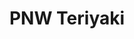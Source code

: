 ---
layout: place
title: "PNW Teriyaki"
permalink: /washington/everett/pnw-teriyaki.html
stateAbbr: WA
stateName: Washington
cityName: Everett
place_id: ChIJ-YFBJ9wGkFQRYnC_Z1Oy1L4
photos:
  - name: >-
      places/ChIJ-YFBJ9wGkFQRYnC_Z1Oy1L4/photos/AeeoHcLGXt289KtxpZ0gfMy9YxqYO7Q_2PH-bHTsfPHzPVnrhI4M3xNQkjlmpDrE_EkbRo51JLjuPdwqzlSvZGAgcZRvXdpT406tgNOmqcvv5I1iwDJuo717hNnj45XIa0m4RuNHhx75BT4SIMcYAFHzJ1WfvUjROe9iXkACx9dSydZWfvZIwzcf1dhUmZZWjPYmhH0zdRsyo1nyeBpKXmy9CqT_9IU5vS_PJQ_3BcI7ME3DbzBoKQiSnh5tGvE6QNfev10wY58ErdbC3MMciPEhDPQjLVMqzL3VsBpCrQCcNdZGcouqyrbxL6lk1XzYp0qrc0PTtnJ9PxeDTsYNuP-aqlEAF5ZTQ27w8-S4PGDONPewxacPNgblg8RJ3ZNKBEheV1FXySPjZVEb9JBPLcRjOmTVoKfnpOFLVLb-JE4YUuU
    widthPx: 1664
    heightPx: 1032
    authorAttributions:
      - displayName: Ralph Lundvall
        uri: https://maps.google.com/maps/contrib/118403607824554755519
        photoUri: >-
          https://lh3.googleusercontent.com/a-/ALV-UjVeiqTiZ34IiYdUXxzJnZR_cBZ75_ZZJNdYGjUNXY0PsmeI2pxx2Q=s100-p-k-no-mo
    flagContentUri: >-
      https://www.google.com/local/imagery/report/?cb_client=maps_api_places.places_api&image_key=!1e10!2sCIHM0ogKEICAgIDEn8S_bw&hl=en-US
    googleMapsUri: >-
      https://www.google.com/maps/place//data=!3m4!1e2!3m2!1sCIHM0ogKEICAgIDEn8S_bw!2e10!4m2!3m1!1s0x549006dc274181f9:0xbed4b25367bf7062
  - name: >-
      places/ChIJ-YFBJ9wGkFQRYnC_Z1Oy1L4/photos/AeeoHcJ3EUa3skx7vxCqzz6KBTGhNEeCnHXZkMq7b-4vKfObjAXlnQUa6-zJFjC2hNXkkRAXKT1OGxMqDCaGaMTrBl3P29JmaSoDWWsyj-_Ti0eru4Z8khm3iOTp31pKyuDYd6FfadSfXdqYNkYNNPOT2zesQ4o7DfHoAtkx0gPt-WXP2KCKzNIvePbxATgSDn-sP2b8F_7a0BTOk6icx0Sur81nhQwzMUjdDYK9lQy_G9JPgylmAMHbd75pnHvfMSwuh45jR9CoQJ4_Swm_H8zXIujZCH2LJUFE9q2BKLVtLbguLw
    widthPx: 1500
    heightPx: 1000
    authorAttributions:
      - displayName: PNW Teriyaki
        uri: https://maps.google.com/maps/contrib/112109866714414417953
        photoUri: >-
          https://lh3.googleusercontent.com/a-/ALV-UjXMqjBJBLAFLrtjeo3Ox6hlq8SEmKxzbI4LZ0T69RQ0kkWvE6c=s100-p-k-no-mo
    flagContentUri: >-
      https://www.google.com/local/imagery/report/?cb_client=maps_api_places.places_api&image_key=!1e10!2sAF1QipMpNLmyUw1NPxWPkblfz8aB1d6iLgXlgIDUKgm6&hl=en-US
    googleMapsUri: >-
      https://www.google.com/maps/place//data=!3m4!1e2!3m2!1sAF1QipMpNLmyUw1NPxWPkblfz8aB1d6iLgXlgIDUKgm6!2e10!4m2!3m1!1s0x549006dc274181f9:0xbed4b25367bf7062
  - name: >-
      places/ChIJ-YFBJ9wGkFQRYnC_Z1Oy1L4/photos/AeeoHcIOgP4Pw84LG7eW35MQ1q8H5xq2ShNs89LekzXs2h349ouSA7jmceowzsgOqAZpfC_iY33GG-QLhRzayBGY9danU67b7tKew_vVMi7d863-msB1snj4GpRb56M-dHhQ0OkdVlw0CnjnA4oJivAuWXreNTwudq26SwkIWZnF1wxth092ur0Mh1nFZk81sYc4NXhQtfyPmH2WEe4f3DpDQhk2H6ykczTDjRWaX_x0bvjZjNVl0qTSoH9wbHzqG9zlGZEU110nydOGx7Km5caB83O26snCWWq0CRzaYPc0xfupcA
    widthPx: 720
    heightPx: 576
    authorAttributions:
      - displayName: PNW Teriyaki
        uri: https://maps.google.com/maps/contrib/102815784367027709665
        photoUri: >-
          https://lh3.googleusercontent.com/a-/ALV-UjX1MFSKve5WryBmdls7u-HKZMJ8uuGeJD1HxkwFnJl3KHkJqqU=s100-p-k-no-mo
    flagContentUri: >-
      https://www.google.com/local/imagery/report/?cb_client=maps_api_places.places_api&image_key=!1e10!2sAF1QipP_DSEGck6eN2iFHuUZoMQglKEFrqWcpoRQaSHf&hl=en-US
    googleMapsUri: >-
      https://www.google.com/maps/place//data=!3m4!1e2!3m2!1sAF1QipP_DSEGck6eN2iFHuUZoMQglKEFrqWcpoRQaSHf!2e10!4m2!3m1!1s0x549006dc274181f9:0xbed4b25367bf7062
  - name: >-
      places/ChIJ-YFBJ9wGkFQRYnC_Z1Oy1L4/photos/AeeoHcJ7xT_u331ucjTvSbfizz1575aFMSFDMco8xSxEMHiltmNf_WHao4MHaqaEU8XGHrBs35u4HNSQPbVBo58uI_ZCVZgV5EopmpcSYoYFl8pz4nVhPSaHVeCyYr68moM5RQmn1ztlKJ3oxnLAqMFQwsOE_hH_bXsiDtfEwJUxK5q_mVIn_J3AWSAa5maUWShANEMDyVHeNKCMhyl0IlvCT_jrWRGX3URIq0LKvjSB0p2tILIyD9S9mmXiMy8YTwKWwpTyOl6hfHnojzwmMQWUvZ6oI5nMU4Xn-KLhfgVRmFug9g
    widthPx: 720
    heightPx: 576
    authorAttributions:
      - displayName: PNW Teriyaki
        uri: https://maps.google.com/maps/contrib/102815784367027709665
        photoUri: >-
          https://lh3.googleusercontent.com/a-/ALV-UjX1MFSKve5WryBmdls7u-HKZMJ8uuGeJD1HxkwFnJl3KHkJqqU=s100-p-k-no-mo
    flagContentUri: >-
      https://www.google.com/local/imagery/report/?cb_client=maps_api_places.places_api&image_key=!1e10!2sAF1QipOrQGrXOiQdW2SmVnCG5M2Am7z_QQ_zGxpR5nHQ&hl=en-US
    googleMapsUri: >-
      https://www.google.com/maps/place//data=!3m4!1e2!3m2!1sAF1QipOrQGrXOiQdW2SmVnCG5M2Am7z_QQ_zGxpR5nHQ!2e10!4m2!3m1!1s0x549006dc274181f9:0xbed4b25367bf7062
  - name: >-
      places/ChIJ-YFBJ9wGkFQRYnC_Z1Oy1L4/photos/AeeoHcJbmoV_D9uFbQR5pipUWLvKVKbwkCytvgawSx4vAyXMjU83pTSz-mj15FOMX2eZr826P96vp7lXw6sWDtQKP7yHdmloM6q6oRataRVIUipAtfTSI60FeVkH7Obav0mjAo4W_5halwjwvMOFGT1XOfhQcKdHtf3n-sBsMcQVazfyRbF3mFDgemt1wsMawb8gJRrzhqcNeAEJEhTYWuHjLq7vTWOk5gRl_ipPrhW0gPv-ogQU990ObHo6Pr_Hp031oofm3Ydq1OZaq3mhN_9yCdphCRc-D-3qOpmnd6tbxFYv2Q
    widthPx: 720
    heightPx: 576
    authorAttributions:
      - displayName: PNW Teriyaki
        uri: https://maps.google.com/maps/contrib/102815784367027709665
        photoUri: >-
          https://lh3.googleusercontent.com/a-/ALV-UjX1MFSKve5WryBmdls7u-HKZMJ8uuGeJD1HxkwFnJl3KHkJqqU=s100-p-k-no-mo
    flagContentUri: >-
      https://www.google.com/local/imagery/report/?cb_client=maps_api_places.places_api&image_key=!1e10!2sAF1QipOjZjMXgwiW12Gg0dmEeeWE8aj1zxL3QCWESUj4&hl=en-US
    googleMapsUri: >-
      https://www.google.com/maps/place//data=!3m4!1e2!3m2!1sAF1QipOjZjMXgwiW12Gg0dmEeeWE8aj1zxL3QCWESUj4!2e10!4m2!3m1!1s0x549006dc274181f9:0xbed4b25367bf7062
  - name: >-
      places/ChIJ-YFBJ9wGkFQRYnC_Z1Oy1L4/photos/AeeoHcKa_Hwcc3OeVlMaLs3h8ncHtS50wPXvdqLow-Lobj5O06s2nQi7L0TkvVXOkL4-5CS6FpU0x9ViLoYam4Px9uIX_8yNTSXWuAZbsZfl7uTHc41Q8TKP6lxhn9nhDD9A66pMvvtf3umXxzJuO4ke_AoYNjtAy188PxsSb4Ye1gdbPA8E98kLBqG-kyZMBUR1fjFciDruag90rmkKx8iMn0esBWRhW7ztJAxTzJlne-MabFfgLmD6tydnuGfTILiqLgLUbDbYpg1iOMtU9BkiIjOHrmz7LnyzzPRnFrVjatzXrg
    widthPx: 720
    heightPx: 576
    authorAttributions:
      - displayName: PNW Teriyaki
        uri: https://maps.google.com/maps/contrib/102815784367027709665
        photoUri: >-
          https://lh3.googleusercontent.com/a-/ALV-UjX1MFSKve5WryBmdls7u-HKZMJ8uuGeJD1HxkwFnJl3KHkJqqU=s100-p-k-no-mo
    flagContentUri: >-
      https://www.google.com/local/imagery/report/?cb_client=maps_api_places.places_api&image_key=!1e10!2sAF1QipOlmnt58ByY3hRrKg-rq-tRYAYmN9Q32XpO7y0H&hl=en-US
    googleMapsUri: >-
      https://www.google.com/maps/place//data=!3m4!1e2!3m2!1sAF1QipOlmnt58ByY3hRrKg-rq-tRYAYmN9Q32XpO7y0H!2e10!4m2!3m1!1s0x549006dc274181f9:0xbed4b25367bf7062
  - name: >-
      places/ChIJ-YFBJ9wGkFQRYnC_Z1Oy1L4/photos/AeeoHcIGoIGRPEwAR1eT9sbqet6zS05q4HwpGyMLGgk1XtgQ_iJKI4sUgLd-gzf3mt0fm9uxUm9KugasggOTB8cZz52AGpv9Jaqc_n4sDYOC4xjGiO2VC9H9yCY7K6ZEn3WUYHYHs30hT_3ifXNohPezyDVHYbpZTo3yZ9f1ntx_uZL6dYoxoMNQewGWuviU153zwdE8y9B8tc5I9s9NsfvPbm379qZIsUWpgEWg9iHBmym4bBPxGHo48HNnCBYvwnTE9428smqu0idxUOZqA7yS0LMmtWS3ywTijcNEggupktZgzg
    widthPx: 720
    heightPx: 576
    authorAttributions:
      - displayName: PNW Teriyaki
        uri: https://maps.google.com/maps/contrib/102815784367027709665
        photoUri: >-
          https://lh3.googleusercontent.com/a-/ALV-UjX1MFSKve5WryBmdls7u-HKZMJ8uuGeJD1HxkwFnJl3KHkJqqU=s100-p-k-no-mo
    flagContentUri: >-
      https://www.google.com/local/imagery/report/?cb_client=maps_api_places.places_api&image_key=!1e10!2sAF1QipMxrNYZbA29b5cAr-JwvGtmaAflUwKUrkrBSNkt&hl=en-US
    googleMapsUri: >-
      https://www.google.com/maps/place//data=!3m4!1e2!3m2!1sAF1QipMxrNYZbA29b5cAr-JwvGtmaAflUwKUrkrBSNkt!2e10!4m2!3m1!1s0x549006dc274181f9:0xbed4b25367bf7062
  - name: >-
      places/ChIJ-YFBJ9wGkFQRYnC_Z1Oy1L4/photos/AeeoHcID9HljGZ_Ic4rS2Ei6828J08MqTZSBvEKUqUPOtC0RUBLUbUaf8tPbUsolhahbJCrTAM0kI4U5HdGFKbGuPJ4b48oLjvoecQ7oMGh__WMxJcshkgAaXwT4uuJwtbILN3ii7YZul70C7OLEF9e_LoLxjSdnZ81bqoyiZsSXgEsg3rtAP3sZRMU-fjMHhnqrS93_45G1wzhyvrW9GlPNmY9wUp3e0c9B0eM_JabBEot2z4EfuIbAssRHvg6xxcLn7JKd0GXinEyDbP7frxtoLvgnFDg5Am_LU6Ty2vaApsVlmZQT_L-rdZER6irQbKLFmY1wgzwu1jKyLC1KMgqW3aicWGViQ6fDM1mUTHbRvrbc0Fog6DueF9PjmTyf52d8v8DV1-jSjkq-wlWEvUXXBEclYD3dWqL4g-3fEA6JkDH5Yw
    widthPx: 2448
    heightPx: 3264
    authorAttributions:
      - displayName: Albert Suh
        uri: https://maps.google.com/maps/contrib/116760115342047987085
        photoUri: >-
          https://lh3.googleusercontent.com/a/ACg8ocJAEek0Vb3jp-lepo5JAkM7apr3KEblIVk_t-GR6IttUsYGCQ=s100-p-k-no-mo
    flagContentUri: >-
      https://www.google.com/local/imagery/report/?cb_client=maps_api_places.places_api&image_key=!1e10!2sCIHM0ogKEICAgID4t8DeTA&hl=en-US
    googleMapsUri: >-
      https://www.google.com/maps/place//data=!3m4!1e2!3m2!1sCIHM0ogKEICAgID4t8DeTA!2e10!4m2!3m1!1s0x549006dc274181f9:0xbed4b25367bf7062
  - name: >-
      places/ChIJ-YFBJ9wGkFQRYnC_Z1Oy1L4/photos/AeeoHcLIFkN5M3p-s6pUIgFnoCsGrP4ToJwx6Vbyb6A2QVh1GTpsorXx2rjuUZ-ZI5cvSG3qcZcauDPgJGs8nW6l3uomLKm__Stq06tMx1rqTkxtdiwUC5KWF_eWVO6XCRhsq2J-M-5RhcNcoBsRIcNmLrEdH8suameIxYXnBrTg02BZpW4340cCaVURJt8FnWHAa7A2ZCJA1UMoZQl_CdxCdc6olrM2qElYii7EK1MsCSLkYERC5ZFM_9SH7nWUUTSkFAgC8bWP4S2S1DSSGx1u457-RsvJcoZ_ZKoNHkKlNgyrjHej0hSK0lwmNfpe9jJWWl2_JrhaNYF3RH6sykWiu7CXrCz7u2kEAYJ6laXsGPiglu_UQZBJuAQBSRdk4AudlDaEWlRSOfoY2Vtc_sU9LP3FAWw2lU9b2eZ7ncmlQI9BxQ
    widthPx: 4032
    heightPx: 3024
    authorAttributions:
      - displayName: Ahmed Ahmed
        uri: https://maps.google.com/maps/contrib/110628692382060248451
        photoUri: >-
          https://lh3.googleusercontent.com/a-/ALV-UjUy_VkYFsZ08adCPPUwtD3wknCYcJId8ORWxJXYyXAnjhHlVWrk=s100-p-k-no-mo
    flagContentUri: >-
      https://www.google.com/local/imagery/report/?cb_client=maps_api_places.places_api&image_key=!1e10!2sCIHM0ogKEICAgID-zr6SMg&hl=en-US
    googleMapsUri: >-
      https://www.google.com/maps/place//data=!3m4!1e2!3m2!1sCIHM0ogKEICAgID-zr6SMg!2e10!4m2!3m1!1s0x549006dc274181f9:0xbed4b25367bf7062
  - name: >-
      places/ChIJ-YFBJ9wGkFQRYnC_Z1Oy1L4/photos/AeeoHcKFn_IRVmDHZnQW8owrkrdx9XcsFDrODj80JrGOZbQHCvfZ-aD0AJKHLBqpOMdYAT0V7B3xORD3kCC147neiFqEVPZillSX4ruheKMCeX5VXBwootY0aBMjM7_XP5h9T842LM6IamS6AtFywPpSVqdKzizVeDe9xm43GG-zLk7yUY_8v98-yXqmHqwuKTkMB2HibMZxxI8XkskQOHLT2lKSO6afEoiqrI4SbMLsPM5yUbq7EEG6WgRsN1V6ZGT7FCs-2dvumEUjGhD98VjwYdbs5B8ES2_AAXC9AM4eAgGOYlqyljJzOEbLpYwqLt-Ao9rEtBH83035GSjCxZMOExVExsr5H91GtY1ukoP-saOeCc1gRukW6oX81ZDG5X3FLE9Orjf5r52kfXKX6QC6Tlrb0D2Qmt6fEsfTCGxEoEdLOfw3
    widthPx: 4032
    heightPx: 3024
    authorAttributions:
      - displayName: Count Dragula
        uri: https://maps.google.com/maps/contrib/108594998632189565096
        photoUri: >-
          https://lh3.googleusercontent.com/a-/ALV-UjX8rUG1Om5R32mFWCQ-skid0eOb4tFiW26qEWB1r8BjHbir_rWB=s100-p-k-no-mo
    flagContentUri: >-
      https://www.google.com/local/imagery/report/?cb_client=maps_api_places.places_api&image_key=!1e10!2sCIHM0ogKEICAgIDs8sCc6AE&hl=en-US
    googleMapsUri: >-
      https://www.google.com/maps/place//data=!3m4!1e2!3m2!1sCIHM0ogKEICAgIDs8sCc6AE!2e10!4m2!3m1!1s0x549006dc274181f9:0xbed4b25367bf7062
address: '11014 19th Ave SE #18B, Everett, WA 98208, USA'
street: '11014 19th Ave SE #18B'
city: Everett
state: WA
zip: '98208'
country: USA
neighborhood: Silver Lake
latitude: '47.897800'
longitude: '-122.209032'
accessibility_options:
  wheelchairAccessibleParking: true
  wheelchairAccessibleEntrance: true
  wheelchairAccessibleRestroom: true
  wheelchairAccessibleSeating: true
business_status: OPERATIONAL
name: PNW Teriyaki
google_maps_links:
  directionsUri: >-
    https://www.google.com/maps/dir//''/data=!4m7!4m6!1m1!4e2!1m2!1m1!1s0x549006dc274181f9:0xbed4b25367bf7062!3e0
  placeUri: https://maps.google.com/?cid=13750811633561596002
  writeAReviewUri: >-
    https://www.google.com/maps/place//data=!4m3!3m2!1s0x549006dc274181f9:0xbed4b25367bf7062!12e1
  reviewsUri: >-
    https://www.google.com/maps/place//data=!4m4!3m3!1s0x549006dc274181f9:0xbed4b25367bf7062!9m1!1b1
  photosUri: >-
    https://www.google.com/maps/place//data=!4m3!3m2!1s0x549006dc274181f9:0xbed4b25367bf7062!10e5
primary_type: Japanese Restaurant
opening_hours:
  regular: null
  current: null
secondary_opening_hours:
  regular:
    weekdayDescriptions: null
    type: null
  current:
    weekdayDescriptions: null
    type: null
phone: (425) 357-0214
price_level: PRICE_LEVEL_MODERATE
price_range: $10 &ndash; $20
rating: '4.1'
rating_count: 164
website: https://pnwteriyaki2.menu11.com/everett/order
description: null
reviews: null
parking_options: null
payment_options: null
allow_dogs: null
curbside_pickup: null
delivery: null
dine_in: null
good_for_children: null
good_for_groups: null
good_for_sports: null
live_music: null
menu_for_children: null
outdoor_seating: null
reservable: null
restroom: null
serves_beer: null
serves_breakfast: null
serves_brunch: null
serves_cocktails: null
serves_coffee: null
serves_dinner: null
serves_dessert: null
serves_lunch: null
serves_vegetarian_food: null
serves_wine: null
takeout: null

---